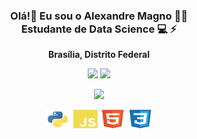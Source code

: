 
<h3 align='center'>
Olá!👋 Eu sou o Alexandre Magno 👨‍💻
<br/>     
Estudante de Data Science 💻
⚡
      
</h3>

<p align="center">
<strong>Brasília, Distrito Federal </strong></p>
<p align='center'>
<a href= "https://www.linkedin.com/in/alexandre-magno-galieta-de-oliveira-ba3b1264/" target="_blank"><img src="https://img.shields.io/badge/-LinkedIn-%230077B5?style=for-the-badge&logo=linkedin&logoColor=white" target="_blank"></a> 
<a href = "mailto:alexandre.galieta@gmail.com"><img src="https://img.shields.io/badge/Gmail-D14836?style=for-the-badge&logo=gmail&logoColor=white"></a>
</p>
<p align='center'>
<img height="180em" src="https://github-readme-stats.vercel.app/api?username=alexandre-magno-oliveira&show_icons=true&theme=dracula&include_all_commits=true&count_private=true"/>
<a href="https://beacons.ai.com/alexandre-magno-oliveira">
    </p>

   
</div>
   
<div align="center">
<a href = "https://img.shields.io/badge/dev.to-0A0A0A?style=for-the-badge&logo=dev.to&logoColor=white"><a/>

<img  height="30" width="40" src="https://raw.githubusercontent.com/devicons/devicon/master/icons/python/python-original.svg"> 
<img  height="30" width="40" src="https://raw.githubusercontent.com/devicons/devicon/master/icons/javascript/javascript-plain.svg">  
<img  height="30" width="40" src="https://raw.githubusercontent.com/devicons/devicon/master/icons/html5/html5-original.svg">
<img  height="30" width="40" src="https://raw.githubusercontent.com/devicons/devicon/master/icons/css3/css3-original.svg">
</div>
